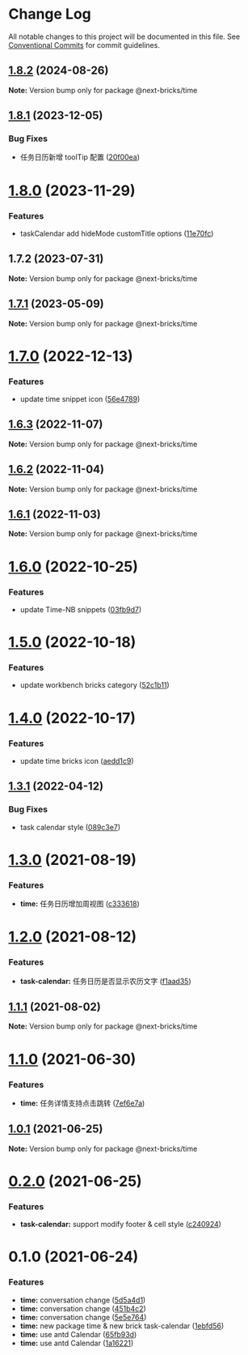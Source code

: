 # Change Log

All notable changes to this project will be documented in this file.
See [Conventional Commits](https://conventionalcommits.org) for commit guidelines.

## [1.8.2](https://github.com/easyops-cn/next-basics/compare/@next-bricks/time@1.8.1...@next-bricks/time@1.8.2) (2024-08-26)

**Note:** Version bump only for package @next-bricks/time

## [1.8.1](https://github.com/easyops-cn/next-basics/compare/@next-bricks/time@1.8.0...@next-bricks/time@1.8.1) (2023-12-05)

### Bug Fixes

- 任务日历新增 toolTip 配置 ([20f00ea](https://github.com/easyops-cn/next-basics/commit/20f00eabffb458b2695fb3ed24501a1f49e3eeb6))

# [1.8.0](https://github.com/easyops-cn/next-basics/compare/@next-bricks/time@1.7.2...@next-bricks/time@1.8.0) (2023-11-29)

### Features

- taskCalendar add hideMode customTitle options ([11e70fc](https://github.com/easyops-cn/next-basics/commit/11e70fc2ec2d70a6d6ee78c36c98d5cced6232d6))

## 1.7.2 (2023-07-31)

**Note:** Version bump only for package @next-bricks/time

## [1.7.1](https://github.com/easyops-cn/next-basics/compare/@next-bricks/time@1.7.0...@next-bricks/time@1.7.1) (2023-05-09)

**Note:** Version bump only for package @next-bricks/time

# [1.7.0](https://github.com/easyops-cn/next-basics/compare/@next-bricks/time@1.6.3...@next-bricks/time@1.7.0) (2022-12-13)

### Features

- update time snippet icon ([56e4789](https://github.com/easyops-cn/next-basics/commit/56e4789700c6ff1da825ddad41a4dddf0bfdb82f))

## [1.6.3](https://github.com/easyops-cn/next-basics/compare/@next-bricks/time@1.6.2...@next-bricks/time@1.6.3) (2022-11-07)

**Note:** Version bump only for package @next-bricks/time

## [1.6.2](https://github.com/easyops-cn/next-basics/compare/@next-bricks/time@1.6.1...@next-bricks/time@1.6.2) (2022-11-04)

**Note:** Version bump only for package @next-bricks/time

## [1.6.1](https://github.com/easyops-cn/next-basics/compare/@next-bricks/time@1.6.0...@next-bricks/time@1.6.1) (2022-11-03)

**Note:** Version bump only for package @next-bricks/time

# [1.6.0](https://github.com/easyops-cn/next-basics/compare/@next-bricks/time@1.5.0...@next-bricks/time@1.6.0) (2022-10-25)

### Features

- update Time-NB snippets ([03fb9d7](https://github.com/easyops-cn/next-basics/commit/03fb9d71b2b0a2c137447c8a53e3925abcf48e6d))

# [1.5.0](https://github.com/easyops-cn/next-basics/compare/@next-bricks/time@1.4.0...@next-bricks/time@1.5.0) (2022-10-18)

### Features

- update workbench bricks category ([52c1b11](https://github.com/easyops-cn/next-basics/commit/52c1b1151b819ac661c4b21ffc46b888582e8ab8))

# [1.4.0](https://github.com/easyops-cn/next-basics/compare/@next-bricks/time@1.3.1...@next-bricks/time@1.4.0) (2022-10-17)

### Features

- update time bricks icon ([aedd1c9](https://github.com/easyops-cn/next-basics/commit/aedd1c928bedce485050c528c8dc0f72a2e2fc3d))

## [1.3.1](https://github.com/easyops-cn/next-basics/compare/@next-bricks/time@1.3.0...@next-bricks/time@1.3.1) (2022-04-12)

### Bug Fixes

- task calendar style ([089c3e7](https://github.com/easyops-cn/next-basics/commit/089c3e73c33578ae071e6a76794fb1fb000e1eac))

# [1.3.0](https://github.com/easyops-cn/next-basics/compare/@next-bricks/time@1.2.0...@next-bricks/time@1.3.0) (2021-08-19)

### Features

- **time:** 任务日历增加周视图 ([c333618](https://github.com/easyops-cn/next-basics/commit/c333618ee0d4517edeeb28c2fb3340143aa95890))

# [1.2.0](https://github.com/easyops-cn/next-basics/compare/@next-bricks/time@1.1.1...@next-bricks/time@1.2.0) (2021-08-12)

### Features

- **task-calendar:** 任务日历是否显示农历文字 ([f1aad35](https://github.com/easyops-cn/next-basics/commit/f1aad35105ad2ae0eaf93b17c562275ed3c01836))

## [1.1.1](https://github.com/easyops-cn/next-basics/compare/@next-bricks/time@1.1.0...@next-bricks/time@1.1.1) (2021-08-02)

**Note:** Version bump only for package @next-bricks/time

# [1.1.0](https://github.com/easyops-cn/next-basics/compare/@next-bricks/time@1.0.1...@next-bricks/time@1.1.0) (2021-06-30)

### Features

- **time:** 任务详情支持点击跳转 ([7ef6e7a](https://github.com/easyops-cn/next-basics/commit/7ef6e7a46a6e4807cda160694de86ea055a38056))

## [1.0.1](https://github.com/easyops-cn/next-basics/compare/@next-bricks/time@0.2.0...@next-bricks/time@1.0.1) (2021-06-25)

**Note:** Version bump only for package @next-bricks/time

# [0.2.0](https://github.com/easyops-cn/next-basics/compare/@next-bricks/time@0.1.0...@next-bricks/time@0.2.0) (2021-06-25)

### Features

- **task-calendar:** support modify footer & cell style ([c240924](https://github.com/easyops-cn/next-basics/commit/c24092440eaff4266b54396748d99986418f248a))

# 0.1.0 (2021-06-24)

### Features

- **time:** conversation change ([5d5a4d1](https://github.com/easyops-cn/next-basics/commit/5d5a4d19400d7dd64da56f8721cf8e9d8912ecef))
- **time:** conversation change ([451b4c2](https://github.com/easyops-cn/next-basics/commit/451b4c246946cdb58f5c5939217158417e90c57e))
- **time:** conversation change ([5e5e764](https://github.com/easyops-cn/next-basics/commit/5e5e7644d4282f814eee1dae97fbd1335ce2ae12))
- **time:** new package time & new brick task-calendar ([1ebfd56](https://github.com/easyops-cn/next-basics/commit/1ebfd56cd6aa0d3d2826a5544341b89394466a56))
- **time:** use antd Calendar ([65fb93d](https://github.com/easyops-cn/next-basics/commit/65fb93d09dfb84e2ddd8e291bf3ecfd4b941dd44))
- **time:** use antd Calendar ([1a16221](https://github.com/easyops-cn/next-basics/commit/1a162214e55d7a445494aba54cb35cf6ffc662f8))
